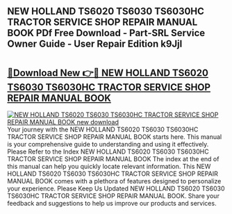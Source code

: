 ## NEW HOLLAND TS6020 TS6030 TS6030HC TRACTOR SERVICE SHOP REPAIR MANUAL BOOK PDf Free Download - Part-SRL Service Owner Guide - User Repair Edition k9Jjl

# <h2><a href="http://bc76196.oget.top/?id=NEW+HOLLAND+TS6020+TS6030+TS6030HC+TRACTOR+SERVICE+SHOP+REPAIR+MANUAL+BOOK">🔗Download New 👉🔴 NEW HOLLAND TS6020 TS6030 TS6030HC TRACTOR SERVICE SHOP REPAIR MANUAL BOOK</a></h2>

[![NEW HOLLAND TS6020 TS6030 TS6030HC TRACTOR SERVICE SHOP REPAIR MANUAL BOOK new download](https://i.imgur.com/5g1atiW.png)](http://bc76196.oget.top/?id=NEW+HOLLAND+TS6020+TS6030+TS6030HC+TRACTOR+SERVICE+SHOP+REPAIR+MANUAL+BOOK)
Your journey with the NEW HOLLAND TS6020 TS6030 TS6030HC TRACTOR SERVICE SHOP REPAIR MANUAL BOOK starts here. This manual is your comprehensive guide to understanding and using it effectively. Please Refer to the Index NEW HOLLAND TS6020 TS6030 TS6030HC TRACTOR SERVICE SHOP REPAIR MANUAL BOOK The index at the end of this manual can help you quickly locate relevant information. This NEW HOLLAND TS6020 TS6030 TS6030HC TRACTOR SERVICE SHOP REPAIR MANUAL BOOK comes with a plethora of features designed to personalize your experience. Please Keep Us Updated NEW HOLLAND TS6020 TS6030 TS6030HC TRACTOR SERVICE SHOP REPAIR MANUAL BOOK. Share your feedback and suggestions to help us improve our products and services.
